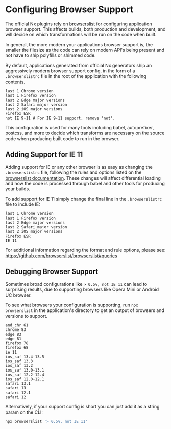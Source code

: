 # Configuring Browser Support

The official Nx plugins rely on [browserslist](https://github.com/browserslist/browserslist) for configuring application browser support. This affects builds, both production and development, and will decide on which transformations will be run on the code when built.

In general, the more modern your applications browser support is, the smaller the filesize as the code can rely on modern API's being present and not have to ship polyfills or shimmed code.

By default, applications generated from official Nx generators ship an aggressively modern browser support config, in the form of a `.browserslistrc` file in the root of the application with the following contents.

```text
last 1 Chrome version
last 1 Firefox version
last 2 Edge major versions
last 2 Safari major version
last 2 iOS major versions
Firefox ESR
not IE 9-11 # For IE 9-11 support, remove 'not'.
```

This configuration is used for many tools including babel, autoprefixer, postcss, and more to decide which transforms are necessary on the source code when producing built code to run in the browser.

## Adding Support for IE 11

Adding support for IE or any other browser is as easy as changing the `.browserslistrc` file, following the rules and options listed on the [browserslist documentation](https://github.com/browserslist/browserslist#queries). These changes will affect differential loading and how the code is processed through babel and other tools for producing your builds.

To add support for IE 11 simply change the final line in the `.browserslistrc` file to include IE:

```text
last 1 Chrome version
last 1 Firefox version
last 2 Edge major versions
last 2 Safari major version
last 2 iOS major versions
Firefox ESR
IE 11
```

For additional information regarding the format and rule options, please see: https://github.com/browserslist/browserslist#queries

## Debugging Browser Support

Sometimes broad configurations like `> 0.5%, not IE 11` can lead to surprising results, due to supporting browsers like Opera Mini or Android UC browser.

To see what browsers your configuration is supporting, run `npx browserslist` in the application's directory to get an output of browsers and versions to support.

```{% command="npx browserlist" %}
and_chr 61
chrome 83
edge 83
edge 81
firefox 78
firefox 68
ie 11
ios_saf 13.4-13.5
ios_saf 13.3
ios_saf 13.2
ios_saf 13.0-13.1
ios_saf 12.2-12.4
ios_saf 12.0-12.1
safari 13.1
safari 13
safari 12.1
safari 12
```

Alternatively, if your support config is short you can just add it as a string param on the CLI:

```bash
npx browserslist '> 0.5%, not IE 11'
```
